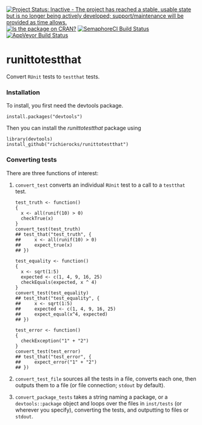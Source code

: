 [![Project Status: Inactive - The project has reached a stable, usable state but is no longer being actively developed; support/maintenance will be provided as time allows.](http://www.repostatus.org/badges/0.1.0/inactive.svg)](http://www.repostatus.org/#inactive)
[![Is the package on CRAN?](http://www.r-pkg.org/badges/version/runittotestthat)](http://www.r-pkg.org/pkg/runittotestthat)
[![SemaphoreCI Build Status](https://semaphoreci.com/api/v1/projects/527c20b9-03f5-4b7e-b1ed-d9a195771622/635248/badge.svg)](https://semaphoreci.com/richierocks/runittotestthat)
[![AppVeyor Build Status](https://ci.appveyor.com/api/projects/status/nu2sdvh2ndb8wf9s?svg=true)](https://ci.appveyor.com/project/richierocks/runittotestthat)

runittotestthat
===============

Convert `RUnit` tests to `testthat` tests.

### Installation

To install, you first need the devtools package.

```{r}
install.packages("devtools")
```

Then you can install the *runittotestthat* package using

```{r}
library(devtools)
install_github("richierocks/runittotestthat")
```

### Converting tests

There are three functions of interest: 

1. `convert_test` converts an individual `RUnit` test to a call to a `testthat` 
test.

    ```{r}
    test_truth <- function()
    {
      x <- all(runif(10) > 0)
      checkTrue(x)
    }
    convert_test(test_truth)
    ## test_that("test_truth", {
    ##     x <- all(runif(10) > 0)
    ##     expect_true(x)
    ## })
    
    test_equality <- function()
    {
      x <- sqrt(1:5)
      expected <- c(1, 4, 9, 16, 25)
      checkEquals(expected, x ^ 4)
    }
    convert_test(test_equality)
    ## test_that("test_equality", {
    ##     x <- sqrt(1:5)
    ##     expected <- c(1, 4, 9, 16, 25)
    ##     expect_equal(x^4, expected)
    ## })
    
    test_error <- function()
    {
      checkException("1" + "2")
    }
    convert_test(test_error)
    ## test_that("test_error", {
    ##     expect_error("1" + "2")
    ## })
    ```

2. `convert_test_file` sources all the tests in a file, converts each one, then
outputs them to a file (or file connection; `stdout` by default).

3. `convert_package_tests` takes a string naming a package, or a 
`devtools::package` object and loops over the files in `inst/tests` (or
wherever you specify), converting the tests, and outputting to files or `stdout`.
